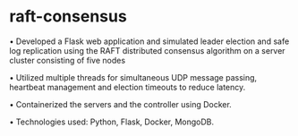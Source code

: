 # raft-consensus

• Developed a Flask web application and simulated leader election and safe log replication using the RAFT distributed consensus algorithm on a server cluster consisting of five nodes

• Utilized multiple threads for simultaneous UDP message passing, heartbeat management and election timeouts to reduce latency.

• Containerized the servers and the controller using Docker.

• Technologies used: Python, Flask, Docker, MongoDB.


